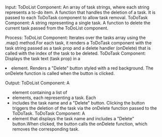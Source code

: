 Input:
ToDoList Component: An array of task strings, where each string represents a to-do item. A function that handles the deletion of a task. It is passed to each ToDoTask component to allow task removal.
ToDoTask Component: A string representing a single task. A function to delete the current task passed from the ToDoList component.

Process:
ToDoList Component: Iterates over the tasks array using the .map() method.For each task, it renders a ToDoTask component with the task string passed as a task prop and a delete handler (onDelete) that is called with the index of the task to be deleted.
ToDoTask Component: Displays the task text (task prop) in a <li> element. Renders a "Delete" button styled with a red background. The onDelete function is called when the button is clicked.

Output:
ToDoList Component: A <ul> element containing a list of <li> elements, each representing a task. Each <li> includes the task name and a "Delete" button. Clicking the button triggers the deletion of the task via the onDelete function passed to the ToDoTask.
ToDoTask Component: A <li> element that displays the task name and includes a "Delete" button.When clicked, the button calls the onDelete function, which removes the corresponding task.
